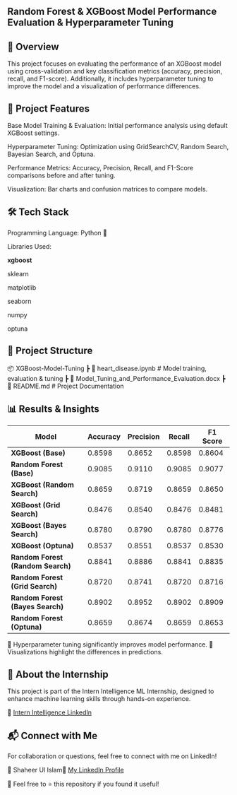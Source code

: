 ## **Random Forest & XGBoost  Model Performance Evaluation & Hyperparameter Tuning**

## 📌 Overview

This project focuses on evaluating the performance of an XGBoost model using cross-validation and key classification metrics (accuracy, precision, recall, and F1-score). Additionally, it includes hyperparameter tuning to improve the model and a visualization of performance differences.

## 🚀 Project Features

Base Model Training & Evaluation: Initial performance analysis using default XGBoost settings.

Hyperparameter Tuning: Optimization using GridSearchCV, Random Search, Bayesian Search, and Optuna.

Performance Metrics: Accuracy, Precision, Recall, and F1-Score comparisons before and after tuning.

Visualization: Bar charts and confusion matrices to compare models.

## 🛠️ Tech Stack

Programming Language: Python 🐍

Libraries Used:

**xgboost**

sklearn

matplotlib

seaborn

numpy

optuna

## 📂 Project Structure

📦 XGBoost-Model-Tuning
 ┣ 📜 heart_disease.ipynb  # Model training, evaluation & tuning
 ┣ 📜 Model_Tuning_and_Performance_Evaluation.docx
 ┣ 📜 README.md  # Project Documentation



## 📊 Results & Insights

| Model                           | Accuracy | Precision | Recall  | F1 Score |
|---------------------------------|----------|-----------|---------|----------|
| **XGBoost (Base)**              | 0.8598   | 0.8652    | 0.8598  | 0.8604   |
| **Random Forest (Base)**        | 0.9085   | 0.9110    | 0.9085  | 0.9077   |
| **XGBoost (Random Search)**     | 0.8659   | 0.8719    | 0.8659  | 0.8650   |
| **XGBoost (Grid Search)**       | 0.8476   | 0.8540    | 0.8476  | 0.8481   |
| **XGBoost (Bayes Search)**      | 0.8780   | 0.8790    | 0.8780  | 0.8776   |
| **XGBoost (Optuna)**            | 0.8537   | 0.8551    | 0.8537  | 0.8530   |
| **Random Forest (Random Search)** | 0.8841 | 0.8886    | 0.8841  | 0.8835   |
| **Random Forest (Grid Search)** | 0.8720   | 0.8741    | 0.8720  | 0.8716   |
| **Random Forest (Bayes Search)** | 0.8902  | 0.8952    | 0.8902  | 0.8909   |
| **Random Forest (Optuna)**      | 0.8659   | 0.8674    | 0.8659  | 0.8653   |


🔹 Hyperparameter tuning significantly improves model performance.
🔹 Visualizations highlight the differences in predictions.

## 📢 About the Internship

This project is part of the Intern Intelligence ML Internship, designed to enhance machine learning skills through hands-on experience.

🔗 [Intern Intelligence LinkedIn](https://www.linkedin.com/company/intern-intelligence/)

## 📬 Connect with Me

For collaboration or questions, feel free to connect with me on LinkedIn!

👤 Shaheer Ul Islam🔗 [My LinkedIn Profile](https://www.linkedin.com/in/shaheer-ul-islam-a135b2290/)

🌟 Feel free to ⭐ this repository if you found it useful!

